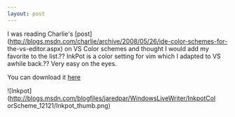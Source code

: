 ```yaml
---
layout: post
---
```

I was reading Charlie's
[post](http://blogs.msdn.com/charlie/archive/2008/05/26/ide-color-schemes-for-
the-vs-editor.aspx) on VS Color schemes and thought I would add my favorite to
the list.?? InkPot is a color setting for vim which I adapted to VS awhile
back.?? Very easy on the eyes.

You can download it [here](http://rantpack.org/documents/inkpot.vssettings)

![Inkpot](http://blogs.msdn.com/blogfiles/jaredpar/WindowsLiveWriter/InkpotCol
orScheme_12121/Inkpot_thumb.png)

